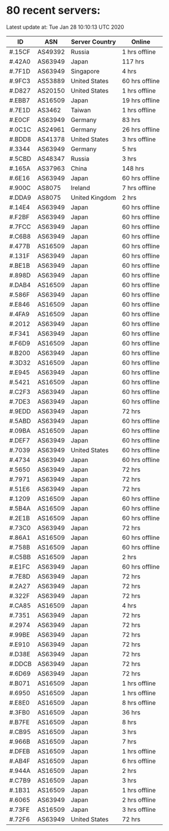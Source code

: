 # 80 recent servers:

Latest update at: Tue Jan 28 10:10:13 UTC 2020

| ID | ASN | Server Country | Online |
| -- | --- | -------------- | ------ |
| #.15CF | AS49392 | Russia | 1 hrs offline |
| #.42A0 | AS63949 | Japan | 117 hrs |
| #.7F1D | AS63949 | Singapore | 4 hrs |
| #.9FC3 | AS53889 | United States | 60 hrs offline |
| #.D827 | AS20150 | United States | 1 hrs offline |
| #.EBB7 | AS16509 | Japan | 19 hrs offline |
| #.7E1D | AS3462 | Taiwan | 1 hrs offline |
| #.E0CF | AS63949 | Germany | 83 hrs |
| #.0C1C | AS24961 | Germany | 26 hrs offline |
| #.BDD8 | AS41378 | United States | 3 hrs offline |
| #.3344 | AS63949 | Germany | 5 hrs |
| #.5CBD | AS48347 | Russia | 3 hrs |
| #.165A | AS37963 | China | 148 hrs |
| #.6E16 | AS63949 | Japan | 60 hrs offline |
| #.900C | AS8075 | Ireland | 7 hrs offline |
| #.DDA9 | AS8075 | United Kingdom | 2 hrs |
| #.14E4 | AS63949 | Japan | 60 hrs offline |
| #.F2BF | AS63949 | Japan | 60 hrs offline |
| #.7FCC | AS63949 | Japan | 60 hrs offline |
| #.C6B8 | AS63949 | Japan | 60 hrs offline |
| #.477B | AS16509 | Japan | 60 hrs offline |
| #.131F | AS63949 | Japan | 60 hrs offline |
| #.BE1B | AS63949 | Japan | 60 hrs offline |
| #.898D | AS63949 | Japan | 60 hrs offline |
| #.DAB4 | AS16509 | Japan | 60 hrs offline |
| #.586F | AS63949 | Japan | 60 hrs offline |
| #.E846 | AS16509 | Japan | 60 hrs offline |
| #.4FA9 | AS16509 | Japan | 60 hrs offline |
| #.2012 | AS63949 | Japan | 60 hrs offline |
| #.F341 | AS63949 | Japan | 60 hrs offline |
| #.F6D9 | AS16509 | Japan | 60 hrs offline |
| #.B200 | AS63949 | Japan | 60 hrs offline |
| #.3D32 | AS16509 | Japan | 60 hrs offline |
| #.E945 | AS63949 | Japan | 60 hrs offline |
| #.5421 | AS16509 | Japan | 60 hrs offline |
| #.C2F3 | AS63949 | Japan | 60 hrs offline |
| #.7DE3 | AS63949 | Japan | 60 hrs offline |
| #.9EDD | AS63949 | Japan | 72 hrs |
| #.5ABD | AS63949 | Japan | 60 hrs offline |
| #.09BA | AS16509 | Japan | 60 hrs offline |
| #.DEF7 | AS63949 | Japan | 60 hrs offline |
| #.7039 | AS63949 | United States | 60 hrs offline |
| #.4734 | AS63949 | Japan | 60 hrs offline |
| #.5650 | AS63949 | Japan | 72 hrs |
| #.7971 | AS63949 | Japan | 72 hrs |
| #.51E6 | AS63949 | Japan | 72 hrs |
| #.1209 | AS16509 | Japan | 60 hrs offline |
| #.5B4A | AS16509 | Japan | 60 hrs offline |
| #.2E1B | AS16509 | Japan | 60 hrs offline |
| #.73C0 | AS63949 | Japan | 72 hrs |
| #.86A1 | AS16509 | Japan | 60 hrs offline |
| #.758B | AS16509 | Japan | 60 hrs offline |
| #.C5BB | AS16509 | Japan | 2 hrs |
| #.E1FC | AS63949 | Japan | 60 hrs offline |
| #.7E8D | AS63949 | Japan | 72 hrs |
| #.2A27 | AS63949 | Japan | 72 hrs |
| #.322F | AS63949 | Japan | 72 hrs |
| #.CA85 | AS16509 | Japan | 4 hrs |
| #.7351 | AS63949 | Japan | 72 hrs |
| #.2974 | AS63949 | Japan | 72 hrs |
| #.99BE | AS63949 | Japan | 72 hrs |
| #.E910 | AS63949 | Japan | 72 hrs |
| #.D38E | AS63949 | Japan | 72 hrs |
| #.DDCB | AS63949 | Japan | 72 hrs |
| #.6D69 | AS63949 | Japan | 72 hrs |
| #.B071 | AS16509 | Japan | 1 hrs offline |
| #.6950 | AS16509 | Japan | 1 hrs offline |
| #.E8E0 | AS16509 | Japan | 8 hrs offline |
| #.3FB0 | AS16509 | Japan | 36 hrs |
| #.B7FE | AS16509 | Japan | 8 hrs |
| #.CB95 | AS16509 | Japan | 3 hrs |
| #.966B | AS16509 | Japan | 7 hrs |
| #.DFEB | AS16509 | Japan | 1 hrs offline |
| #.AB4F | AS16509 | Japan | 6 hrs offline |
| #.944A | AS16509 | Japan | 2 hrs |
| #.C7B9 | AS16509 | Japan | 3 hrs |
| #.1B31 | AS16509 | Japan | 1 hrs offline |
| #.6065 | AS63949 | Japan | 2 hrs offline |
| #.73FE | AS16509 | Japan | 3 hrs offline |
| #.72F6 | AS63949 | United States | 72 hrs |

